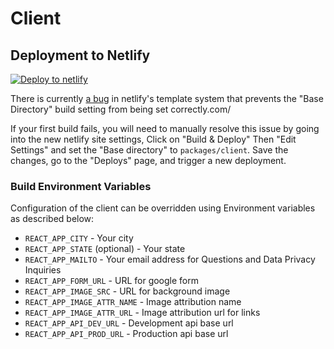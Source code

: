 # Client

## Deployment to Netlify

[![Deploy to netlify](https://www.netlify.com/img/deploy/button.svg)](https://app.netlify.com/start/deploy?repository=https://github.com/changelabsio/avl-tips)

There is currently [a bug](https://community.netlify.com/t/base-directory-build-setting-ignored-in-netlify-toml/9941) in netlify's template system that prevents the "Base Directory" build setting from being set correctly.com/

If your first build fails, you will need to manually resolve this issue by going into the new netlify site settings, Click on "Build & Deploy" Then "Edit Settings" and set the "Base directory" to `packages/client`. Save the changes, go to the "Deploys" page, and trigger a new deployment.

### Build Environment Variables

Configuration of the client can be overridden using Environment variables as described below:

* `REACT_APP_CITY` - Your city
* `REACT_APP_STATE` (optional) - Your state
* `REACT_APP_MAILTO` - Your email address for Questions and Data Privacy Inquiries
* `REACT_APP_FORM_URL` - URL for google form
* `REACT_APP_IMAGE_SRC` - URL for background image
* `REACT_APP_IMAGE_ATTR_NAME` - Image attribution name
* `REACT_APP_IMAGE_ATTR_URL` - Image attribution url for links
* `REACT_APP_API_DEV_URL` - Development api base url
* `REACT_APP_API_PROD_URL` - Production api base url